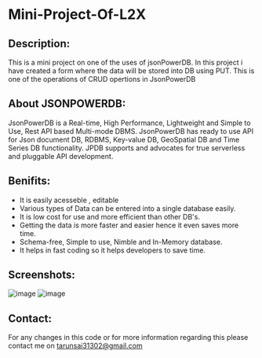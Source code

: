 # Mini-Project-Of-L2X

## Description:
This is a mini project on one of the uses of jsonPowerDB. In this project i have created a form where the data will be stored into DB using PUT. This is one of the operations of CRUD opertions in JsonPowerDB

## About JSONPOWERDB:
JsonPowerDB is a Real-time, High Performance, Lightweight and Simple to Use, Rest API based Multi-mode DBMS. JsonPowerDB has ready to use API for Json document DB, RDBMS, Key-value DB, GeoSpatial DB and Time Series DB functionality. JPDB supports and advocates for true serverless and pluggable API development.

## Benifits:
* It is easily acesseble , editable 
* Various types of Data can be entered into a single database easily.
* It is low cost for use and more efficient than other DB's.
* Getting the data is more faster and easier hence it even saves more time.
* Schema-free, Simple to use, Nimble and In-Memory database.
* It helps in fast coding so it helps developers to save time.

## Screenshots:
![image](https://user-images.githubusercontent.com/54774923/148656311-87f6391f-0cf4-4531-b31f-29e0955da04c.png)
![image](https://user-images.githubusercontent.com/54774923/148656327-12cf5e2c-541f-4e94-9cb0-32bd3b0cf093.png)

## Contact:
For any changes in this code or for more information regarding this please contact me on tarunsai31302@gmail.com 

